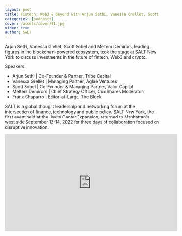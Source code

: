 ```yaml
---
layout: post
title: Fintech: Web3 & Beyond with Arjun Sethi, Vanessa Grellet, Scott Sobel & Meltem Demirors | #𝗦𝗔𝗟𝗧𝗡𝗬
categories: [podcasts]
cover: /assets/cover/01.jpg
video: true
author: SALT
---
```


Arjun Sethi, Vanessa Grellet, Scott Sobel and Meltem Demirors, leading figures in the blockchain-powered ecosystem, took the stage at SALT New York to discuss investments in the future of fintech, Web3 and crypto. 

Speakers:
- Arjun Sethi | Co-Founder & Partner, Tribe Capital
- Vanessa Grellet | Managing Partner, Aglaé Ventures
- Scott Sobel | Co-Founder & Managing Partner, Valor Capital
- Meltem Demirors | Chief Strategy Officer, CoinShares
Moderator:
- Frank Chaparro | Editor-at-Large, The Block

SALT is a global thought leadership and networking forum at the intersection of finance, technology and public policy. SALT New York, the first event held at the Javits Center Expansion, returned to Manhattan's west side September 12-14, 2022 for three days of collaboration focused on disruptive innovation.

<iframe width="560" height="315" src="https://www.youtube.com/embed/WMOcux6Gp24?si=Ceh1e5TGUVGrYy5o" title="YouTube video player" frameborder="0" allow="accelerometer; autoplay; clipboard-write; encrypted-media; gyroscope; picture-in-picture; web-share" allowfullscreen></iframe>

